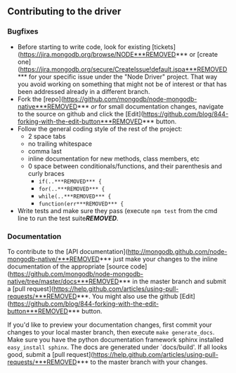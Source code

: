 ## Contributing to the driver

### Bugfixes

- Before starting to write code, look for existing [tickets](https://jira.mongodb.org/browse/NODE***REMOVED*** or [create one](https://jira.mongodb.org/secure/CreateIssue!default.jspa***REMOVED*** for your specific issue under the "Node Driver" project. That way you avoid working on something that might not be of interest or that has been addressed already in a different branch.
- Fork the [repo](https://github.com/mongodb/node-mongodb-native***REMOVED*** _or_ for small documentation changes, navigate to the source on github and click the [Edit](https://github.com/blog/844-forking-with-the-edit-button***REMOVED*** button.
- Follow the general coding style of the rest of the project:
  - 2 space tabs
  - no trailing whitespace
  - comma last
  - inline documentation for new methods, class members, etc
  - 0 space between conditionals/functions, and their parenthesis and curly braces
    - `if(..***REMOVED*** {`
    - `for(..***REMOVED*** {`
    - `while(..***REMOVED*** {`
    - `function(err***REMOVED*** {`
- Write tests and make sure they pass (execute `npm test` from the cmd line to run the test suite***REMOVED***.

### Documentation

To contribute to the [API documentation](http://mongodb.github.com/node-mongodb-native/***REMOVED*** just make your changes to the inline documentation of the appropriate [source code](https://github.com/mongodb/node-mongodb-native/tree/master/docs***REMOVED*** in the master branch and submit a [pull request](https://help.github.com/articles/using-pull-requests/***REMOVED***. You might also use the github [Edit](https://github.com/blog/844-forking-with-the-edit-button***REMOVED*** button.

If you'd like to preview your documentation changes, first commit your changes to your local master branch, then execute `make generate_docs`. Make sure you have the python documentation framework sphinx installed `easy_install sphinx`. The docs are generated under `docs/build'. If all looks good, submit a [pull request](https://help.github.com/articles/using-pull-requests/***REMOVED*** to the master branch with your changes.

